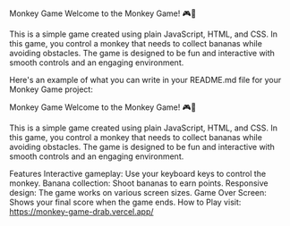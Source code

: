 Monkey Game
Welcome to the Monkey Game! 🎮🐒

This is a simple game created using plain JavaScript, HTML, and CSS. In this game, you control a monkey that needs to collect bananas while avoiding obstacles. The game is designed to be fun and interactive with smooth controls and an engaging environment.

Here's an example of what you can write in your README.md file for your Monkey Game project:

Monkey Game
Welcome to the Monkey Game! 🎮🐒

This is a simple game created using plain JavaScript, HTML, and CSS. In this game, you control a monkey that needs to collect bananas while avoiding obstacles. The game is designed to be fun and interactive with smooth controls and an engaging environment.

Features
Interactive gameplay: Use your keyboard keys to control the monkey.
Banana collection: Shoot bananas to earn points.
Responsive design: The game works on various screen sizes.
Game Over Screen: Shows your final score when the game ends.
How to Play
visit: https://monkey-game-drab.vercel.app/

